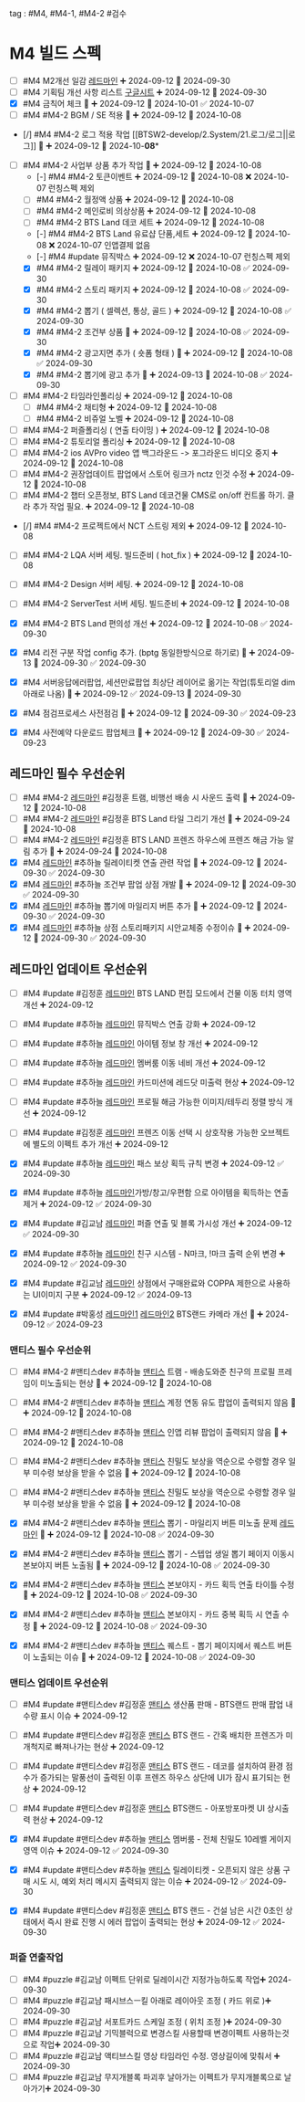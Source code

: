 

tag : #M4, #M4-1, #M4-2 #검수

# M4 빌드 스펙
- [ ] #M4 M2개선 일감 [레드마인](https://redmine.takeone.co.kr/projects/btsw2/issues?c%5B%5D=tracker&c%5B%5D=fixed_version&c%5B%5D=priority&c%5B%5D=status&c%5B%5D=subject&c%5B%5D=assigned_to&c%5B%5D=start_date&c%5B%5D=due_date&f%5B%5D=status_id&f%5B%5D=subject&f%5B%5D=&group_by=&op%5Bstatus_id%5D=%2A&op%5Bsubject%5D=~&per_page=50&set_filter=1&sort=priority%3Adesc%2Cid%3Adesc&t%5B%5D=&utf8=%E2%9C%93&v%5Bsubject%5D%5B%5D=M2%EA%B0%9C%EC%84%A0) ➕ 2024-09-12  📅 2024-09-30
- [ ] #M4 기획팀 개선 사항 리스트 [구글시트](https://docs.google.com/presentation/d/1zmUhiF3QRo8G3pxWcnS5xGh1LMlc6waw/edit#slide=id.p1) ➕ 2024-09-12  📅 2024-09-30
- [x] #M4 금칙어 체크 🔺 ➕ 2024-09-12 📅 2024-10-01 ✅ 2024-10-07
- [ ] #M4 #M4-2 BGM / SE 적용 🔺 ➕ 2024-09-12  📅 2024-10-08
- [/] #M4 #M4-2 로그 적용 작업 [[BTSW2-develop/2.System/21.로그/로그||로그]] 🔺 ➕ 2024-09-12 📅 2024-10-**08***
- [ ] #M4 #M4-2 사업부 상품 추가 작업 🔺 ➕ 2024-09-12  📅 2024-10-08
	- [-] #M4 #M4-2 토큰이벤트 ➕ 2024-09-12 📅 2024-10-08 ❌ 2024-10-07                     런칭스펙 제외
	- [ ] #M4 #M4-2 월정액 상품 ➕ 2024-09-12  📅 2024-10-08
	- [ ] #M4 #M4-2 메인로비 의상상품 ➕ 2024-09-12  📅 2024-10-08
	- [ ] #M4 #M4-2 BTS Land 데코 세트 ➕ 2024-09-12  📅 2024-10-08
	- [-] #M4 #M4-2 BTS Land 유료샵 단품,세트 ➕ 2024-09-12 📅 2024-10-08 ❌ 2024-10-07      인앱결제 없음
	- [-] #M4 #update 뮤직박스 ➕ 2024-09-12 ❌ 2024-10-07                                    런칭스펙 제외
	- [x] #M4 #M4-2 릴레이 패키지 ➕ 2024-09-12 📅 2024-10-08 ✅ 2024-09-30
	- [x] #M4 #M4-2 스토리 패키지 ➕ 2024-09-12 📅 2024-10-08 ✅ 2024-09-30
	- [x] #M4 #M4-2 뽑기 ( 셀렉션, 통상, 골드 ) ➕ 2024-09-12 📅 2024-10-08 ✅ 2024-09-30
	- [x] #M4 #M4-2 조건부 상품 🔺 ➕ 2024-09-12 📅 2024-10-08 ✅ 2024-09-30
	- [x] #M4 #M4-2 광고지면 추가 ( 숏폼 형태 ) 🔺 ➕ 2024-09-12 📅 2024-10-08 ✅ 2024-09-30
	- [x] #M4 #M4-2 뽑기에 광고 추가 🔺 ➕ 2024-09-13 📅 2024-10-08 ✅ 2024-09-30
- [ ] #M4 #M4-2 타임라인폴리싱 ➕ 2024-09-12  📅 2024-10-08
	- [ ] #M4 #M4-2 채티형 ➕ 2024-09-12  📅 2024-10-08
	- [ ] #M4 #M4-2 비쥬얼 노벨 ➕ 2024-09-12  📅 2024-10-08
- [ ] #M4 #M4-2 퍼즐폴리싱 ( 연출 타이밍 ) ➕ 2024-09-12  📅 2024-10-08
- [ ] #M4 #M4-2 튜토리얼 폴리싱 ➕ 2024-09-12  📅 2024-10-08
- [ ] #M4 #M4-2 ios AVPro video 앱 백그라운드 -> 포그라운드 비디오 중지 ➕ 2024-09-12  📅 2024-10-08
- [ ] #M4 #M4-2 권장업데이트 팝업에서 스토어 링크가 nctz 인것 수정 ➕ 2024-09-12  📅 2024-10-08
- [ ] #M4 #M4-2 챕터 오픈정보, BTS Land 데코건물 CMS로 on/off 컨트롤 하기. 클라 추가 작업 필요. ➕ 2024-09-12  📅 2024-10-08
- [/] #M4 #M4-2 프로젝트에서 NCT 스트링 제외 ➕ 2024-09-12 📅 2024-10-08
- [ ] #M4 #M4-2 LQA 서버 세팅. 빌드준비 ( hot_fix ) ➕ 2024-09-12 📅 2024-10-08
- [ ] #M4 #M4-2 Design 서버 세팅.  ➕ 2024-09-12 📅 2024-10-08
- [ ] #M4 #M4-2 ServerTest 서버 세팅. 빌드준비 ➕ 2024-09-12 📅 2024-10-08
- [x] #M4 #M4-2 BTS Land 편의성 개선 ➕ 2024-09-12 📅 2024-10-08 ✅ 2024-09-30
- [x] #M4 리전 구분 작업 config 추가. (bptg 동일한방식으로 하기로) 🔺 ➕ 2024-09-13 📅 2024-09-30 ✅ 2024-09-30
- [x] #M4 서버응답에러팝업, 세션만료팝업 최상단 레이어로 옮기는 작업(튜토리얼 dim 아래로 나옴) 🔺 ➕ 2024-09-12 ✅ 2024-09-13   📅 2024-09-30
- [x] #M4 점검프로세스 사전점검 🔺 ➕ 2024-09-12 📅 2024-09-30 ✅ 2024-09-23
- [x] #M4 사전예약 다운로드 팝업체크 🔺 ➕ 2024-09-12 📅 2024-09-30 ✅ 2024-09-23


## 레드마인 필수 우선순위
- [ ] #M4 #M4-2  [레드마인](https://redmine.takeone.co.kr/issues/15682) #김정훈 트램, 비행선 배송 시 사운드 출력 🔺 ➕ 2024-09-12  📅 2024-10-08
- [ ] #M4 #M4-2  [레드마인](https://redmine.takeone.co.kr/issues/16444) #김정훈 BTS Land 타일 그리기 개선 🔺 ➕ 2024-09-24 📅 2024-10-08
- [ ] #M4 #M4-2  [레드마인](https://redmine.takeone.co.kr/issues/16472) #김정훈 BTS LAND 프렌즈 하우스에 프렌즈 해금 가능 알림 추가 🔺 ➕ 2024-09-24 📅 2024-10-08
- [x] #M4 [레드마인](https://redmine.takeone.co.kr/issues/16399) #추하늘 릴레이티켓 연출 관련 작업 🔺 ➕ 2024-09-12 📅 2024-09-30 ✅ 2024-09-30
- [x] #M4 [레드마인](https://redmine.takeone.co.kr/issues/16299) #추하늘 조건부 팝업 상점 개발 🔺 ➕ 2024-09-12 📅 2024-09-30 ✅ 2024-09-30
- [x] #M4 [레드마인](https://redmine.takeone.co.kr/issues/16084) #추하늘 뽑기에 마일리지 버튼 추가 🔺 ➕ 2024-09-12 📅 2024-09-30 ✅ 2024-09-30
- [x] #M4 [레드마인](https://redmine.takeone.co.kr/issues/15866) #추하늘 상점 스토리패키지 시안교체중 수정이슈 🔺 ➕ 2024-09-12 📅 2024-09-30 ✅ 2024-09-30

## 레드마인 업데이트 우선순위
- [ ] #M4 #update #김정훈  [레드마인](https://redmine.takeone.co.kr/issues/15484) BTS LAND 편집 모드에서 건물 이동 터치 영역 개선 ➕ 2024-09-12
- [ ] #M4 #update #추하늘  [레드마인](https://redmine.takeone.co.kr/issues/16360) 뮤직박스 연출 강화 ➕ 2024-09-12
- [ ] #M4 #update #추하늘  [레드마인](https://redmine.takeone.co.kr/issues/16207) 아이템 정보 창 개선 ➕ 2024-09-12
- [ ] #M4 #update #추하늘  [레드마인](https://redmine.takeone.co.kr/issues/16091) 멤버룸 이동 네비 개선 ➕ 2024-09-12
- [ ] #M4 #update #추하늘  [레드마인](https://redmine.takeone.co.kr/issues/16067) 카드미션에 레드닷 미출력 현상 ➕ 2024-09-12
- [ ] #M4 #update #추하늘  [레드마인](https://redmine.takeone.co.kr/issues/16062) 프로필 해금 가능한 이미지/테두리 정렬 방식 개선 ➕ 2024-09-12
- [ ] #M4 #update #김정훈  [레드마인](https://redmine.takeone.co.kr/issues/16060) 프렌즈 이동 선택 시 상호작용 가능한 오브젝트에 별도의 이펙트 추가 개선 ➕ 2024-09-12
- [x] #M4 #update #추하늘  [레드마인](https://redmine.takeone.co.kr/issues/15656) 패스 보상 획득 규칙 변경 ➕ 2024-09-12 ✅ 2024-09-30
- [x] #M4 #update #추하늘  [레드마인](https://redmine.takeone.co.kr/issues/16092)가방/창고/우편함 으로 아이템을 획득하는 연출 제거 ➕ 2024-09-12 ✅ 2024-09-30
- [x] #M4 #update #김교남  [레드마인](https://redmine.takeone.co.kr/issues/16078) 퍼즐 연출 및 블록 가시성 개선 ➕ 2024-09-12 ✅ 2024-09-30
- [x] #M4 #update #추하늘  [레드마인](https://redmine.takeone.co.kr/issues/16400) 친구 시스템 - N마크, !마크 출력 순위 변경 ➕ 2024-09-12 ✅ 2024-09-30
- [x] #M4 #update #김교남  [레드마인](https://redmine.takeone.co.kr/issues/16370) 상점에서 구매완료와 COPPA 제한으로 사용하는 UI이미지 구분 ➕ 2024-09-12 ✅ 2024-09-13
- [x] #M4 #update #박홍성  [레드마인1](https://redmine.takeone.co.kr/issues/16058) [레드마인2](https://redmine.takeone.co.kr/issues/16371) BTS랜드 카메라 개선 🔼 ➕ 2024-09-12 ✅ 2024-09-23



### 맨티스 필수 우선순위
- [ ] #M4 #M4-2 #맨티스dev #추하늘  [맨티스](https://mantis.takeone.co.kr/view.php?id=23748) 트램 - 배송도와준 친구의 프로필 프레임이 미노출되는 현상 🔺 ➕ 2024-09-12  📅 2024-10-08
- [ ] #M4 #M4-2 #맨티스dev #추하늘  [맨티스](https://mantis.takeone.co.kr/view.php?id=23683) 계정 연동 유도 팝업이 출력되지 않음 🔺 ➕ 2024-09-12  📅 2024-10-08
- [ ] #M4 #M4-2 #맨티스dev #추하늘  [맨티스](https://mantis.takeone.co.kr/view.php?id=23684) 인앱 리뷰 팝업이 출력되지 않음 🔺 ➕ 2024-09-12  📅 2024-10-08
- [ ] #M4 #M4-2 #맨티스dev #추하늘  [맨티스](https://mantis.takeone.co.kr/view.php?id=23969) 친밀도 보상을 역순으로 수령할 경우 일부 미수령 보상을 받을 수 없음 🔺 ➕ 2024-09-12  📅 2024-10-08
- [ ] #M4 #M4-2 #맨티스dev #추하늘  [맨티스](https://mantis.takeone.co.kr/view.php?id=23969) 친밀도 보상을 역순으로 수령할 경우 일부 미수령 보상을 받을 수 없음 🔺 ➕ 2024-09-12  📅 2024-10-08




- [x] #M4 #M4-2 #맨티스dev #추하늘  [맨티스](https://mantis.takeone.co.kr/view.php?id=23869) 뽑기 - 마일리지 버튼 미노출 문제 [레드마인](https://redmine.takeone.co.kr/issues/16084) 🔺 ➕ 2024-09-12 📅 2024-10-08 ✅ 2024-09-30
- [x] #M4 #M4-2 #맨티스dev #추하늘  [맨티스](https://mantis.takeone.co.kr/view.php?id=23868) 뽑기 - 스텝업 생일 뽑기 페이지 이동시 본보야지 버튼 노출됨 🔺 ➕ 2024-09-12 📅 2024-10-08 ✅ 2024-09-30
- [x] #M4 #M4-2 #맨티스dev #추하늘  [맨티스](https://mantis.takeone.co.kr/view.php?id=23807) 본보야지 - 카드 획득 연출 타이틀 수정 🔺 ➕ 2024-09-12 📅 2024-10-08 ✅ 2024-09-30
- [x] #M4 #M4-2 #맨티스dev #추하늘  [맨티스](https://mantis.takeone.co.kr/view.php?id=23810) 본보야지 - 카드 중복 획득 시 연출 수정 🔺 ➕ 2024-09-12 📅 2024-10-08 ✅ 2024-09-30
- [x] #M4 #M4-2 #맨티스dev #추하늘  [맨티스](https://mantis.takeone.co.kr/view.php?id=23754) 퀘스트 - 뽑기 페이지에서 퀘스트 버튼이 노출되는 이슈 🔺 ➕ 2024-09-12 📅 2024-10-08 ✅ 2024-09-30


### 맨티스 업데이트 우선순위
- [ ] #M4 #update #맨티스dev #김정훈  [맨티스](https://mantis.takeone.co.kr/view.php?id=23350) 생산품 판매 - BTS랜드 판매 팝업 내 수량 표시 이슈 ➕ 2024-09-12
- [ ] #M4 #update #맨티스dev #김정훈  [맨티스](https://mantis.takeone.co.kr/view.php?id=23057) BTS 랜드 - 간혹 배치한 프렌즈가 미개척지로 빠져나가는 현상 ➕ 2024-09-12
- [ ] #M4 #update #맨티스dev #김정훈  [맨티스](https://mantis.takeone.co.kr/view.php?id=23443) BTS 랜드 - 데코를 설치하여 환경 점수가 증가되는 말풍선이 출력된 이후 프렌즈 하우스 상단에 UI가 잠시 표기되는 현상 ➕ 2024-09-12
- [ ] #M4 #update #맨티스dev #김정훈  [맨티스](https://mantis.takeone.co.kr/view.php?id=23413) BTS랜드 - 아포방포마켓 UI 상시출력 현상 ➕ 2024-09-12
- [x] #M4 #update #맨티스dev #추하늘  [맨티스](https://mantis.takeone.co.kr/view.php?id=23910) 멤버룸 - 전체 친밀도 10레벨 게이지 영역 이슈 ➕ 2024-09-12 ✅ 2024-09-30
- [x] #M4 #update #맨티스dev #추하늘  [맨티스](https://mantis.takeone.co.kr/view.php?id=23871) 릴레이티켓 - 오픈되지 않은 상품 구매 시도 시, 예외 처리 메시지 출력되지 않는 이슈 ➕ 2024-09-12 ✅ 2024-09-30
- [x] #M4 #update #맨티스dev #김정훈  [맨티스](https://mantis.takeone.co.kr/view.php?id=23428) BTS 랜드 - 건설 남은 시간 0초인 상태에서 즉시 완료 진행 시 에러 팝업이 출력되는 현상 ➕ 2024-09-12 ✅ 2024-09-30


### 퍼즐 연출작업
- [ ] #M4  #puzzle  #김교남 이펙트 단위로 딜레이시간 지정가능하도록 작업➕ 2024-09-30
- [ ] #M4  #puzzle  #김교남 패시브스ㅡ킬 아래로 레이아웃 조정 ( 카드 위로 )➕ 2024-09-30
- [ ] #M4  #puzzle  #김교남 서포트카드 스케일 조정 ( 위치 조정 )➕ 2024-09-30
- [ ] #M4  #puzzle  #김교남 기믹블럭으로 변경스킬 사용할때  변경이펙트 사용하는것으로 작업➕ 2024-09-30
- [ ] #M4  #puzzle  #김교남 액티브스킬 영상 타임라인 수정. 영상길이에 맞춰서 ➕ 2024-09-30
- [ ] #M4  #puzzle  #김교남 무지개블록 파괴후 날아가는 이펙트가 무지개블록으로 날아가기➕ 2024-09-30